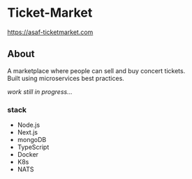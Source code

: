 # Ticket-Market
https://asaf-ticketmarket.com

## About
A marketplace where people can sell and buy concert tickets.  
Built using microservices best practices.

_work still in progress..._

### stack
* Node.js
* Next.js
* mongoDB
* TypeScript
* Docker
* K8s
* NATS


